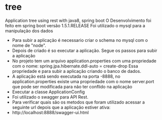 # tree
Application tree using rest with java8, spring boot
O Desenvolvimento foi feito em spring boot versão 1.5.1.RELEASE
Foi utilizado o mysql para a manipulação dos dados
- Para subir a aplicação é necessario criar o schema no mysql com o nome de "node".
- Depois de criado é so executar a aplicação.
Segue os passos para subir a aplicação
- No projeto tem um arquivo application.properties com uma propriedade com o nome:
    spring.jpa.hibernate.ddl-auto = create-drop
  Essa propriedade e para subir a aplicação criando o banco de dados.
- A aplicação está sendo executada na porta -8888, no application.properties existe uma propriedade com o nome server.port que pode ser modificada para não ter conflido na aplicação
- Executar a classe ApplicationConfig
- Foi utilizado o swagger para API Rest.
- Para verificar quais são os metodos que foram utilizado acessar a seguinte url depois que a aplicação estiver ativa:
- http://localhost:8888/swagger-ui.html
